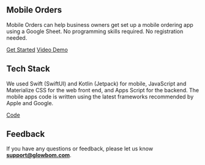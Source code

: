 ## Mobile Orders

Mobile Orders can help business owners get set up a mobile ordering app using a Google Sheet. No programming skills required. No registration needed.

[Get Started](https://glowbom.com/help/)
[Video Demo](https://www.youtube.com/watch?v=LaHW8FkSp6E)

## Tech Stack

We used Swift (SwiftUI) and Kotlin (Jetpack) for mobile, JavaScript and Materialize CSS for the web front end, and Apps Script for the backend. The mobile apps code is written using the latest frameworks recommended by Apple and Google.

[Code](https://github.com/Glowbom/mobile-orders)

## Feedback

If you have any questions or feedback, please let us know **support@glowbom.com**.
